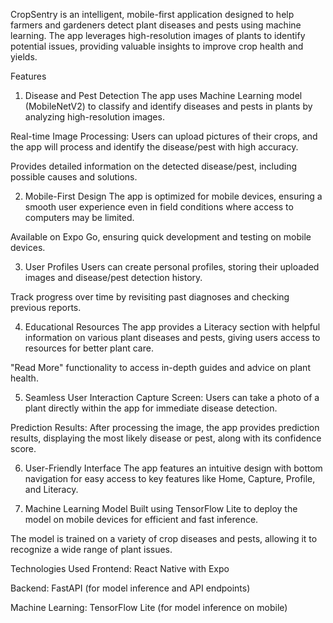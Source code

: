 CropSentry is an intelligent, mobile-first application designed to help farmers and gardeners detect plant diseases and pests using machine learning. The app leverages high-resolution images of plants to identify potential issues, providing valuable insights to improve crop health and yields.

Features
1. Disease and Pest Detection
The app uses Machine Learning model (MobileNetV2) to classify and identify diseases and pests in plants by analyzing high-resolution images.

Real-time Image Processing: Users can upload pictures of their crops, and the app will process and identify the disease/pest with high accuracy.

Provides detailed information on the detected disease/pest, including possible causes and solutions.

2. Mobile-First Design
The app is optimized for mobile devices, ensuring a smooth user experience even in field conditions where access to computers may be limited.

Available on Expo Go, ensuring quick development and testing on mobile devices.

3. User Profiles
Users can create personal profiles, storing their uploaded images and disease/pest detection history.

Track progress over time by revisiting past diagnoses and checking previous reports.

4. Educational Resources
The app provides a Literacy section with helpful information on various plant diseases and pests, giving users access to resources for better plant care.

"Read More" functionality to access in-depth guides and advice on plant health.

5. Seamless User Interaction
Capture Screen: Users can take a photo of a plant directly within the app for immediate disease detection.

Prediction Results: After processing the image, the app provides prediction results, displaying the most likely disease or pest, along with its confidence score.

6. User-Friendly Interface
The app features an intuitive design with bottom navigation for easy access to key features like Home, Capture, Profile, and Literacy.

7. Machine Learning Model
Built using TensorFlow Lite to deploy the model on mobile devices for efficient and fast inference.

The model is trained on a variety of crop diseases and pests, allowing it to recognize a wide range of plant issues.

Technologies Used
Frontend: React Native with Expo

Backend: FastAPI (for model inference and API endpoints)

Machine Learning: TensorFlow Lite (for model inference on mobile)